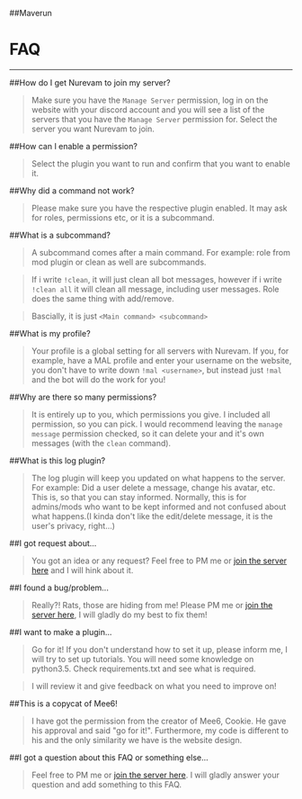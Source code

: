 ##Maverun



# FAQ
---

##How do I get Nurevam to join my server?
>Make sure you have the `Manage Server` permission, log in on the website with your discord account and you will see a list of the servers that you have the `Manage Server` permission for.
Select the server you want Nurevam to join.

##How can I enable a permission?
>Select the plugin you want to run and confirm that you want to enable it.

##Why did a command not work?
>Please make sure you have the respective plugin enabled. It may ask for roles, permissions etc, or it is a subcommand.

##What is a subcommand?
>A subcommand comes after a main command. For example: role from mod plugin or clean as well are subcommands.

>If i write `!clean`, it will just clean all bot messages, however if i write `!clean all` it will clean all message, including user messages. Role does the same thing with add/remove.

>Bascially, it is just `<Main command> <subcommand>`

##What is my profile?
>Your profile is a global setting for all servers with Nurevam. If you, for example, have a MAL profile and enter your username on the website, you don't have to write down `!mal <username>`, but instead just `!mal` and the bot will do the work for you!

##Why are there so many permissions?
>It is entirely up to you, which permissions you give. I included all permission, so you can pick. I would recommend leaving the `manage message` permission checked, so it can delete your and it's own messages (with the `clean` command).

##What is this log plugin?
>The log plugin will keep you updated on what happens to the server. For example: Did a user delete a message, change his avatar, etc.
>This is, so that you can stay informed. Normally, this is for admins/mods who want to be kept informed and not confused about what happens.(I kinda don't like the edit/delete message, it is the user's privacy, right...)

##I got request about...
>You got an idea or any request? Feel free to PM me or [join the server here](https://discordapp.com/invite/010erZHcMcH15gTLZ) and I will hink about it.

##I found a bug/problem...
>Really?! Rats, those are hiding from me! Please PM me or [join the server here](https://discordapp.com/invite/010erZHcMcH15gTLZ), I will gladly do my best to fix them! 

##I want to make a plugin...
>Go for it! If you don't understand how to set it up, please inform me, I will try to set up tutorials. You will need some knowledge on python3.5. Check requirements.txt and see what is required. 

>I will review it and give feedback on what you need to improve on!

##This is a copycat of Mee6!
>I have got the permission from the creator of Mee6, Cookie. He gave his approval and said "go for it!". Furthermore,  my code is  different to his and the only similarity we have is the website design.

##I got a question about this FAQ or something else...
>Feel free to PM me or [join the server here](https://discordapp.com/invite/010erZHcMcH15gTLZ). I will gladly answer your question and add something to this FAQ.
